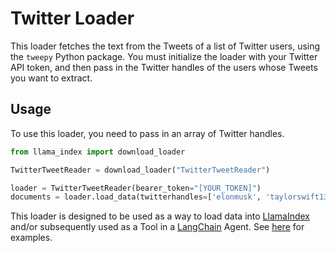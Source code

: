 # Twitter Loader

This loader fetches the text from the Tweets of a list of Twitter users, using the `tweepy` Python package. You must initialize the loader with your Twitter API token, and then pass in the Twitter handles of the users whose Tweets you want to extract.

## Usage

To use this loader, you need to pass in an array of Twitter handles.

```python
from llama_index import download_loader

TwitterTweetReader = download_loader("TwitterTweetReader")

loader = TwitterTweetReader(bearer_token="[YOUR_TOKEN]")
documents = loader.load_data(twitterhandles=['elonmusk', 'taylorswift13', 'barackobama'])
```

This loader is designed to be used as a way to load data into [LlamaIndex](https://github.com/run-llama/llama_index/tree/main/llama_index) and/or subsequently used as a Tool in a [LangChain](https://github.com/hwchase17/langchain) Agent. See [here](https://github.com/emptycrown/llama-hub/tree/main) for examples.
